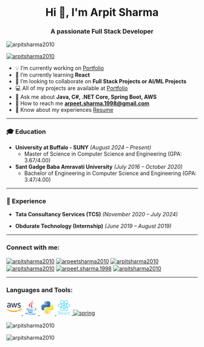 <h1 align="center">Hi 👋, I'm Arpit Sharma</h1>
<h3 align="center">A passionate Full Stack Developer</h3>

<p align="left"> <img src="https://komarev.com/ghpvc/?username=arpitsharma2010&label=Profile%20views&color=0e75b6&style=flat" alt="arpitsharma2010" /> </p>

<p align="left"> <a href="https://github.com/ryo-ma/github-profile-trophy"><img src="https://github-profile-trophy.vercel.app/?username=arpitsharma2010" alt="arpitsharma2010" /></a> </p>

- 💡 I’m currently working on [Portfolio](https://github.com/arpitsharma2010/portfolio)
- 🌱 I’m currently learning **React**
- 👯️ I’m looking to collaborate on **Full Stack Projects or AI/ML Projects**
- 💻 All of my projects are available at [Portfolio](https://arpitsharma2010.github.io/portfolio/)
- 💬 Ask me about **Java, C#, .NET Core, Spring Boot, AWS**
- 📧 How to reach me **arpeet.sharma.1998@gmail.com**
- 📄 Know about my experiences [Resume](https://drive.google.com/file/d/1mcqK7Ru-knL_VgGzljd00gKsXkcPcKWW/view?pli=1)

---

### 🎓 Education
- **University at Buffalo - SUNY** *(August 2024 – Present)*  
  - Master of Science in Computer Science and Engineering (GPA: 3.67/4.00)  
- **Sant Gadge Baba Amravati University** *(July 2016 – October 2020)*  
  - Bachelor of Engineering in Computer Science and Engineering (GPA: 3.47/4.00)  

---

### 💼 Experience
- **Tata Consultancy Services (TCS)** *(November 2020 – July 2024)*  

- **Obdurate Technology (Internship)** *(June 2019 – August 2019)*  

---

<h3 align="left">Connect with me:</h3>
<p align="left">
<a href="https://linkedin.com/in/arpitsharma2010" target="blank"><img align="center" src="https://raw.githubusercontent.com/rahuldkjain/github-profile-readme-generator/master/src/images/icons/Social/linked-in-alt.svg" alt="arpitsharma2010" height="30" width="40" /></a>
<a href="https://instagram.com/arpeetsharma2010" target="blank"><img align="center" src="https://raw.githubusercontent.com/rahuldkjain/github-profile-readme-generator/master/src/images/icons/Social/instagram.svg" alt="arpeetsharma2010" height="30" width="40" /></a>
<a href="https://www.hackerrank.com/arpitsharma2010" target="blank"><img align="center" src="https://raw.githubusercontent.com/rahuldkjain/github-profile-readme-generator/master/src/images/icons/Social/hackerrank.svg" alt="arpitsharma2010" height="30" width="40" /></a>
<a href="https://www.leetcode.com/arpitsharma2010" target="blank"><img align="center" src="https://raw.githubusercontent.com/rahuldkjain/github-profile-readme-generator/master/src/images/icons/Social/leet-code.svg" alt="arpitsharma2010" height="30" width="40" /></a>
<a href="https://www.hackerearth.com/arpeet.sharma.1998" target="blank"><img align="center" src="https://raw.githubusercontent.com/rahuldkjain/github-profile-readme-generator/master/src/images/icons/Social/hackerearth.svg" alt="arpeet.sharma.1998" height="30" width="40" /></a>
<a href="https://auth.geeksforgeeks.org/user/arpitsharma2010" target="blank"><img align="center" src="https://raw.githubusercontent.com/rahuldkjain/github-profile-readme-generator/master/src/images/icons/Social/geeks-for-geeks.svg" alt="arpitsharma2010" height="30" width="40" /></a>
</p>

---

<h3 align="left">Languages and Tools:</h3>
<p align="left"> <a href="https://aws.amazon.com" target="_blank" rel="noreferrer"> <img src="https://raw.githubusercontent.com/devicons/devicon/master/icons/amazonwebservices/amazonwebservices-original-wordmark.svg" alt="aws" width="40" height="40"/> </a> <a href="https://www.java.com" target="_blank" rel="noreferrer"> <img src="https://raw.githubusercontent.com/devicons/devicon/master/icons/java/java-original.svg" alt="java" width="40" height="40"/> </a> <a href="https://www.python.org" target="_blank" rel="noreferrer"> <img src="https://raw.githubusercontent.com/devicons/devicon/master/icons/python/python-original.svg" alt="python" width="40" height="40"/> </a> <a href="https://reactjs.org/" target="_blank" rel="noreferrer"> <img src="https://raw.githubusercontent.com/devicons/devicon/master/icons/react/react-original-wordmark.svg" alt="react" width="40" height="40"/> </a> <a href="https://spring.io/" target="_blank" rel="noreferrer"> <img src="https://www.vectorlogo.zone/logos/springio/springio-icon.svg" alt="spring" width="40" height="40"/> </a></p>

<p><img align="center" src="https://github-readme-stats.vercel.app/api/top-langs?username=arpitsharma2010&show_icons=true&locale=en&layout=compact" alt="arpitsharma2010" /></p>

<p><img align="center" src="https://github-readme-streak-stats.herokuapp.com/?user=arpitsharma2010&" alt="arpitsharma2010" /></p>
